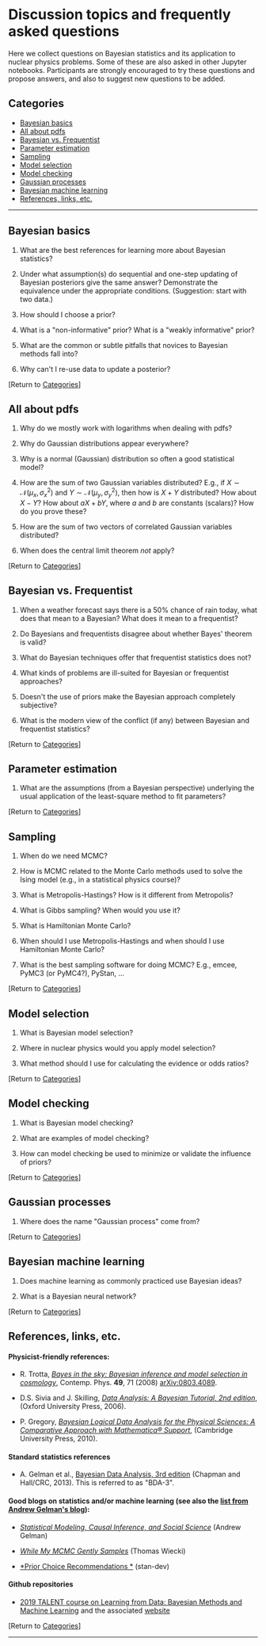 # Discussion topics and frequently asked questions

Here we collect questions on Bayesian statistics and its application to nuclear physics problems. Some of these are also asked in other Jupyter notebooks. Participants are strongly encouraged to try these questions and propose answers, and also to suggest new questions to be added. 

## <a name="Categories">Categories</a> 

<ul>
    <li><a href="#Basics">Bayesian basics</a>    
    <li><a href="#PDFs">All about pdfs</a>    
    <li><a href="#Frequentist">Bayesian vs. Frequentist</a>
    <li><a href="#ParamEst">Parameter estimation</a>
    <li><a href="#Sampling">Sampling</a>    
    <li><a href="#Selection">Model selection</a>    
    <li><a href="#Checking">Model checking</a>    
    <li><a href="#GPs">Gaussian processes</a>    
    <li><a href="#Machine">Bayesian machine learning</a>
    <li><a href="#Refs">References, links, etc.</a>
</ul>

<hr>

## <a name="Basics">Bayesian basics</a>

  
1. What are the best references for learning more about Bayesian statistics?   
  
1. Under what assumption(s) do sequential and one-step updating of Bayesian posteriors give the same answer?  Demonstrate the equivalence under the appropriate conditions.  (Suggestion: start with two data.) 
  
1. How should I choose a prior? 

1. What is a "non-informative" prior?  What is a "weakly informative" prior? 
  
1. What are the common or subtle pitfalls that novices to Bayesian methods fall into?     
    
1. Why can't I re-use data to update a posterior?
    
 

<p>[Return to <a href="#Categories">Categories</a>]</p>

## <a name="PDFs">All about pdfs</a>

1. Why do we mostly work with logarithms when dealing with pdfs? 

1. Why do Gaussian distributions appear everywhere? 

1. Why is a normal (Gaussian) distribution so often a good statistical model? 

1. How are the sum of two Gaussian variables distributed?  E.g., if $X \sim \mathcal{N}(\mu_x, \sigma_x^2)$ and $Y \sim \mathcal{N}(\mu_y, \sigma_y^2)$, then how is $X + Y$ distributed?  How about $X - Y$?  How about $aX + bY$, where $a$ and $b$ are constants (scalars)? How do you prove these? 

1. How are the sum of two vectors of correlated Gaussian variables distributed? 

1. When does the central limit theorem *not* apply? 


<p>[Return to <a href="#Categories">Categories</a>]</p>

## <a name="Frequentist">Bayesian vs. Frequentist</a>

1. When a weather forecast says there is a 50% chance of rain today, what does that mean to a Bayesian?  What does it mean to a frequentist?

1. Do Bayesians and frequentists disagree about whether Bayes' theorem is valid? 

1. What do Bayesian techniques offer that frequentist statistics does not? 

1. What kinds of problems are ill-suited for Bayesian or frequentist approaches? 
    
1. Doesn't the use of priors make the Bayesian approach completely subjective? 

1. What is the modern view of the conflict (if any) between Bayesian and frequentist statistics? 

<p>[Return to <a href="#Categories">Categories</a>]</p>

## <a name="ParamEst">Parameter estimation</a>


1. What are the assumptions (from a Bayesian perspective) underlying the usual application of the least-square method to fit parameters?   

<p>[Return to <a href="#Categories">Categories</a>]</p>

## <a name="Sampling">Sampling</a>

1. When do we need MCMC? 

1. How is MCMC related to the Monte Carlo methods used to solve the Ising model (e.g., in a statistical physics course)? 

1. What is Metropolis-Hastings?  How is it different from Metropolis? 

1. What is Gibbs sampling?  When would you use it? 

1. What is Hamiltonian Monte Carlo? 

1. When should I use Metropolis-Hastings and when should I use Hamiltonian Monte Carlo? 

1. What is the best sampling software for doing MCMC?  E.g., emcee, PyMC3 (or PyMC4?), PyStan, ...


<p>[Return to <a href="#Categories">Categories</a>]</p>

## <a name="Selection">Model selection</a>

1. What is Bayesian model selection?

1. Where in nuclear physics would you apply model selection?

1. What method should I use for calculating the evidence or odds ratios? 

<p>[Return to <a href="#Categories">Categories</a>]</p>

## <a name="Checking">Model checking</a>
    
1. What is Bayesian model checking?
    
1. What are examples of model checking?

1. How can model checking be used to minimize or validate the influence of priors?
    
<p>[Return to <a href="#Categories">Categories</a>]</p>

## <a name="GPs">Gaussian processes</a>
    
1. Where does the name "Gaussian process" come from?

<p>[Return to <a href="#Categories">Categories</a>]</p>

## <a name="Machine">Bayesian machine learning</a>
   
1. Does machine learning as commonly practiced use Bayesian ideas?
    
1. What is a Bayesian neural network?

<p>[Return to <a href="#Categories">Categories</a>]</p>

## <a name="Refs">References, links, etc.</a>

#### Physicist-friendly references:

* R. Trotta, [*Bayes in the sky: Bayesian inference and model selection in cosmology*](https://www.tandfonline.com/doi/abs/10.1080/00107510802066753), Contemp. Phys. **49**, 71 (2008)  [arXiv:0803.4089](https://arxiv.org/abs/0803.4089).
        
* D.S. Sivia and J. Skilling, [*Data Analysis: A Bayesian Tutorial, 2nd edition*]("https://www.amazon.com/Data-Analysis-Bayesian-Devinderjit-Sivia/dp/0198568320/ref=mt_paperback?_encoding=UTF8&me=&qid="), (Oxford University Press, 2006).
    
* P. Gregory,
     [*Bayesian Logical Data Analysis for the Physical Sciences: A Comparative Approach with Mathematica® Support*]("https://www.amazon.com/Bayesian-Logical-Analysis-Physical-Sciences/dp/0521150124/ref=sr_1_1?s=books&ie=UTF8&qid=1538587731&sr=1-1&keywords=gregory+bayesian"), (Cambridge University Press, 2010).


#### Standard statistics references

* A. Gelman et al., [Bayesian Data Analysis, 3rd edition](https://www.amazon.com/Bayesian-Analysis-Chapman-Statistical-Science/dp/1439840954/ref=sr_1_1?ie=UTF8&qid=1538589213&sr=8-1&keywords=gelman+bayesian+data+analysis) (Chapman and Hall/CRC, 2013).  This is referred to as "BDA-3".

#### Good blogs on statistics and/or machine learning (see also the [list from Andrew Gelman's blog](https://statmodeling.stat.columbia.edu/blogroll/)):

* [*Statistical Modeling, Causal Inference, and Social Science*](https://statmodeling.stat.columbia.edu/) (Andrew Gelman)

* [*While My MCMC Gently Samples*](https://twiecki.io/) (Thomas Wiecki)

* [*Prior Choice Recommendations
*](https://github.com/stan-dev/stan/wiki/Prior-Choice-Recommendations) (stan-dev)

#### Github repositories

* [2019 TALENT course on Learning from Data: Bayesian Methods and Machine Learning](https://github.com/NuclearTalent/Bayes2019) and the associated [website](https://nucleartalent.github.io/Bayes2019/)

<p>[Return to <a href="#Categories">Categories</a>]</p>

<hr>
